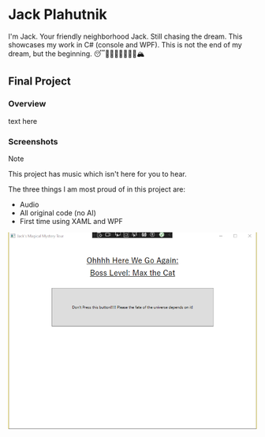 # Jack Plahutnik
I'm Jack. Your friendly neighborhood Jack. Still chasing the dream.  This showcases my work in C# (console and WPF). This is not the end of my dream, but the beginning. 😴💭💤🧚‍♀️🧞‍♂️🦄🏔️
## Final Project

### Overview
text here

### Screenshots
> [!NOTE]
> This project has music which isn't here for you to hear.

The three things I am most proud of in this project are:
* Audio
* All original code (no AI)
* First time using XAML and WPF

![Screenshot of a comment on a GitHub issue showing an image, added in the Markdown, of an Octocat smiling and raising a tentacle.](https://github.com/actionjack117/actionjack117.gitub.io/blob/main/Final%20Project%2001.png)
